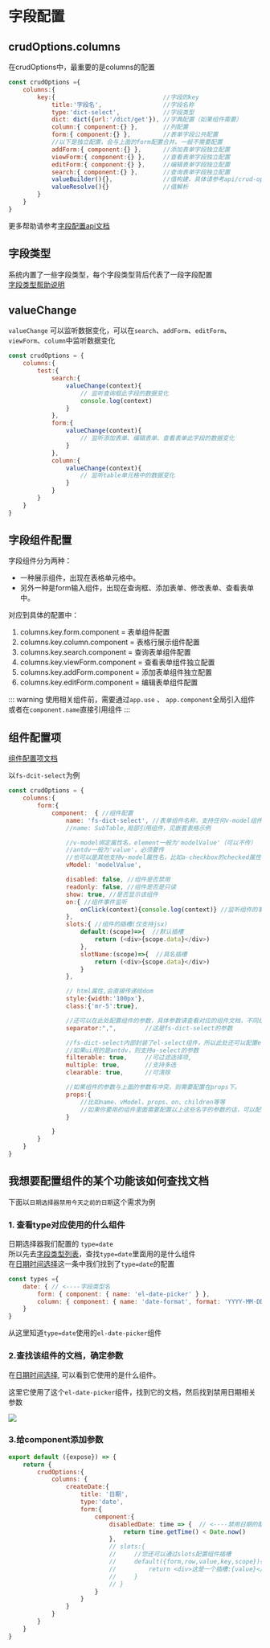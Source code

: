 # 字段配置

## crudOptions.columns
在crudOptions中，最重要的是columns的配置
```js
const crudOptions ={
    columns:{
        key:{                              //字段的key
            title:'字段名',                 //字段名称
            type:'dict-select',            //字段类型
            dict: dict({url:'/dict/get'}), //字典配置（如果组件需要）
            column:{ component:{} },       //列配置
            form:{ component:{} },         //表单字段公共配置
            //以下是独立配置，会与上面的form配置合并。一般不需要配置
            addForm:{ component:{} },      //添加表单字段独立配置
            viewForm:{ component:{} },     //查看表单字段独立配置
            editForm:{ component:{} },     //编辑表单字段独立配置
            search:{ component:{} },       //查询表单字段独立配置
            valueBuilder(){},              //值构建，具体请参考api/crud-options/columns.html文档
            valueResolve(){}               //值解析
        }
    }
}
```

更多帮助请参考[字段配置api文档](/api/crud-options/columns.md)

## 字段类型
系统内置了一些字段类型，每个字段类型背后代表了一段字段配置    
[字段类型帮助说明](./column-type.md)


## valueChange
`valueChange` 可以监听数据变化，可以在`search`、`addForm`、`editForm`、`viewForm`、`column`中监听数据变化

```js
const crudOptions = {
    columns:{
        test:{
            search:{
                valueChange(context){
                    // 监听查询框此字段的数据变化
                    console.log(context)
                }
            },
            form:{
                valueChange(context){
                    // 监听添加表单、编辑表单、查看表单此字段的数据变化
                }
            },
            column:{
                valueChange(context){
                    // 监听table单元格中的数据变化
                }
            }
        }
    }
}

```


## 字段组件配置
字段组件分为两种：
* 一种展示组件，出现在表格单元格中。
* 另外一种是form输入组件，出现在查询框、添加表单、修改表单、查看表单中。

对应到具体的配置中：
 1. columns.key.form.component = 表单组件配置
 2. columns.key.column.component = 表格行展示组件配置
 3. columns.key.search.component = 查询表单组件配置
 4. columns.key.viewForm.component = 查看表单组件独立配置
 5. columns.key.addForm.component = 添加表单组件独立配置
 6. columns.key.editForm.component = 编辑表单组件配置

::: warning
使用相关组件前，需要通过`app.use` 、 `app.component`全局引入组件    
或者在`component.name`直接引用组件
:::
## 组件配置项

[组件配置项文档](../../api/common-options.md#component-name)    

以`fs-dcit-select`为例 
```js
const crudOptions = {
    columns:{
        form:{
            component:  { //组件配置
                name: 'fs-dict-select', //表单组件名称，支持任何v-model组件
                //name: SubTable,局部引用组件，见嵌套表格示例

                //v-model绑定属性名，element一般为'modelValue'（可以不传）
                //antdv一般为'value'，必须要传
                //也可以是其他支持v-model属性名，比如a-checkbox的checked属性
                vModel: 'modelValue',

                disabled: false, //组件是否禁用
                readonly: false, //组件是否是只读
                show: true, //是否显示该组件
                on:{ //组件事件监听
                    onClick(context){console.log(context)} //监听组件的事件
                },
                slots:{ //组件的插槽(仅支持jsx)
                    default:(scope)=>{  //默认插槽
                        return (<div>{scope.data}</div>)
                    },
                    slotName:(scope)=>{  //具名插槽
                        return (<div>{scope.data}</div>)
                    }
                },

                // html属性,会直接传递给dom
                style:{width:'100px'},
                class:{'mr-5':true},

                //还可以在此处配置组件的参数，具体参数请查看对应的组件文档，不同组件参数不同
                separator:",",        //这是fs-dict-select的参数

                //fs-dict-select内部封装了el-select组件，所以此处还可以配置el-select的参数
                //如果ui用的是antdv，则支持a-select的参数
                filterable: true,     //可过滤选择项,
                multiple: true,       //支持多选
                clearable: true,      //可清除

                //如果组件的参数与上面的参数有冲突，则需要配置在props下。
                props:{
                    //比如name、vModel、props、on、children等等
                    //如果你要用的组件里面需要配置以上这些名字的参数的话，可以配置在此处
                }

            }
        }
    }
}

```

## 我想要配置组件的某个功能该如何查找文档
下面以`日期选择器禁用今天之前的日期`这个需求为例
### 1. 查看type对应使用的什么组件
日期选择器我们配置的 `type=date`    
所以先去[字段类型列表](../../api/types)，查找`type=date`里面用的是什么组件   
在[日期时间选择](../../api/types#日期时间选择)这一条中我们找到了`type=date`的配置
```js
const types ={
    date: { // <----字段类型名
        form: { component: { name: 'el-date-picker' } },
        column: { component: { name: 'date-format', format: 'YYYY-MM-DD' } }
    }
}
```
从这里知道`type=date`使用的`el-date-picker`组件

### 2.查找该组件的文档，确定参数
在[日期时间选择](../../api/types#日期时间选择), 可以看到它使用的是什么组件。

这里它使用了这个`el-date-picker`组件，找到它的文档，然后找到禁用日期相关参数

![](../../../../images/date-picker.png)

### 3.给component添加参数
```js
export default ({expose}) => {
    return {
        crudOptions:{
            columns: {
                createDate:{
                    title: '日期',
                    type:'date',
                    form:{
                        component:{
                            disabledDate: time => {  // <----禁用日期的配置
                                return time.getTime() < Date.now()
                            },
                            // slots:{
                            //     //您还可以通过slots配置组件插槽
                            //     default({form,row,value,key,scope}){
                            //         return <div>这是一个插槽:{value}</div>
                            //     }
                            // }
                        }
                    }
                }
            }
        }
    }
}
```
